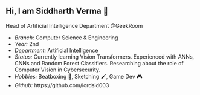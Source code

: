 ## Hi, I am Siddharth Verma 👋
Head of Artificial Intelligence Department @GeekRoom

<ul>
     <li>
       <i>Branch: </i>Computer Science & Engineering
     </li>
     <li>
       <i>Year: </i> 2nd
     </li>
     <li>
       <i>Department: </i>Artificial Intelligence
     </li>
     <li>
       <i>Status: </i>Currently learning Vision Transformers. Experienced with ANNs, CNNs and Random Forest Classifiers. Researching about the role of Computer Vision in Cybersecurity.
     </li>
     <li>
       <i>Hobbies: </i> Beatboxing 🎼, Sketching 🖌️, Game Dev 🎮
     </li>
     <li>
         <i>Github: </i> https://github.com/lordsid003
     </li>
</ul>
